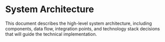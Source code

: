 # System Architecture

This document describes the high-level system architecture, including components, data flow, integration points, and technology stack decisions that will guide the technical implementation.